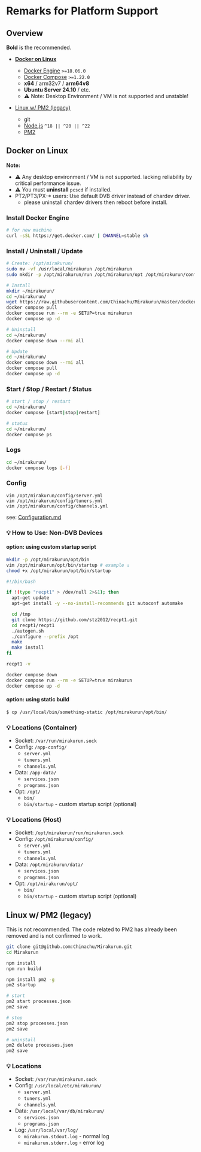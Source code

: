# Remarks for Platform Support

## Overview

**Bold** is the recommended.

* [**Docker on Linux**](#docker-on-linux)
  * [Docker Engine](https://docs.docker.com/engine/install/) `>=18.06.0`
  * [Docker Compose](https://docs.docker.com/compose/install/) `>=1.22.0`
  * **x64** / arm32v7 / **arm64v8**
  * **Ubuntu Server 24.10** / etc.
  * ⚠ Note: Desktop Environment / VM is not supported and unstable!

* [Linux w/ PM2 (legacy)](#linux-w-pm2-legacy)
  * git
  * [Node.js](https://nodejs.org/en/download) `^18 || ^20 || ^22`
  * [PM2](https://pm2.keymetrics.io/)

## Docker on Linux

**Note:**

* ⚠ Any desktop environment / VM is not supported. lacking reliability by critical performance issue.
* ⚠ You must **uninstall** `pcscd` if installed.
* PT2/PT3/PX-* users: Use default DVB driver instead of chardev driver.
  * please uninstall chardev drivers then reboot before install.

### Install Docker Engine

```sh
# for new machine
curl -sSL https://get.docker.com/ | CHANNEL=stable sh
```

### Install / Uninstall / Update

```sh
# Create: /opt/mirakurun/
sudo mv -vf /usr/local/mirakurun /opt/mirakurun
sudo mkdir -p /opt/mirakurun/run /opt/mirakurun/opt /opt/mirakurun/config /opt/mirakurun/data

# Install
mkdir ~/mirakurun/
cd ~/mirakurun/
wget https://raw.githubusercontent.com/Chinachu/Mirakurun/master/docker/docker-compose.yml
docker compose pull
docker compose run --rm -e SETUP=true mirakurun
docker compose up -d

# Uninstall
cd ~/mirakurun/
docker compose down --rmi all

# Update
cd ~/mirakurun/
docker compose down --rmi all
docker compose pull
docker compose up -d
```

### Start / Stop / Restart / Status

```sh
# start / stop / restart
cd ~/mirakurun/
docker compose [start|stop|restart]

# status
cd ~/mirakurun/
docker compose ps
```

### Logs

```sh
cd ~/mirakurun/
docker compose logs [-f]
```

### Config

```
vim /opt/mirakurun/config/server.yml
vim /opt/mirakurun/config/tuners.yml
vim /opt/mirakurun/config/channels.yml
```

see: [Configuration.md](Configuration.md)

### 💡 How to Use: Non-DVB Devices

#### option: **using custom startup script**

```sh
mkdir -p /opt/mirakurun/opt/bin
vim /opt/mirakurun/opt/bin/startup # example ↓
chmod +x /opt/mirakurun/opt/bin/startup
```
```bash
#!/bin/bash

if !(type "recpt1" > /dev/null 2>&1); then
  apt-get update
  apt-get install -y --no-install-recommends git autoconf automake

  cd /tmp
  git clone https://github.com/stz2012/recpt1.git
  cd recpt1/recpt1
  ./autogen.sh
  ./configure --prefix /opt
  make
  make install
fi

recpt1 -v
```
```sh
docker compose down
docker compose run --rm -e SETUP=true mirakurun
docker compose up -d
```

#### option: **using static build**

```sh
$ cp /usr/local/bin/something-static /opt/mirakurun/opt/bin/
```

### 💡 Locations (Container)

* Socket: `/var/run/mirakurun.sock`
* Config: `/app-config/`
  * `server.yml`
  * `tuners.yml`
  * `channels.yml`
* Data: `/app-data/`
  * `services.json`
  * `programs.json`
* Opt: `/opt/`
  * `bin/`
  * `bin/startup` - custom startup script (optional)

### 💡 Locations (Host)

* Socket: `/opt/mirakurun/run/mirakurun.sock`
* Config: `/opt/mirakurun/config/`
  * `server.yml`
  * `tuners.yml`
  * `channels.yml`
* Data: `/opt/mirakurun/data/`
  * `services.json`
  * `programs.json`
* Opt: `/opt/mirakurun/opt/`
  * `bin/`
  * `bin/startup` - custom startup script (optional)

## Linux w/ PM2 (legacy)

This is not recommended.
The code related to PM2 has already been removed and is not confirmed to work.

```sh
git clone git@github.com:Chinachu/Mirakurun.git
cd Mirakurun

npm install
npm run build

npm install pm2 -g
pm2 startup

# start
pm2 start processes.json
pm2 save

# stop
pm2 stop processes.json
pm2 save

# uninstall
pm2 delete processes.json
pm2 save
```

### 💡 Locations

* Socket: `/var/run/mirakurun.sock`
* Config: `/usr/local/etc/mirakurun/`
  * `server.yml`
  * `tuners.yml`
  * `channels.yml`
* Data: `/usr/local/var/db/mirakurun/`
  * `services.json`
  * `programs.json`
* Log: `/usr/local/var/log/`
  * `mirakurun.stdout.log` - normal log
  * `mirakurun.stderr.log` - error log
